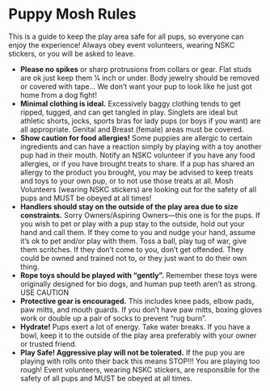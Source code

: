 # Puppy Mosh Rules

This is a guide to keep the play area safe for all pups, so everyone can enjoy the experience! Always obey event volunteers, wearing NSKC stickers, or you will be asked to leave. 

- **Please no spikes** or sharp protrusions from collars or gear. Flat studs are ok just keep them 1⁄4 inch or under. Body jewelry should be removed or covered with tape… We don’t want your pup to look like he just got home from a dog fight! 
- **Minimal clothing is ideal.** Excessively baggy clothing tends to get ripped, tugged, and can get tangled in play. Singlets are ideal but athletic shorts, jocks, sports bras for lady pups (or boys if you want) are all appropriate. Genital and Breast (female) areas must be covered. 
- **Show caution for food allergies!** Some puppies are allergic to certain ingredients and can have a reaction simply by playing with a toy another pup had in their mouth. Notify an NSKC volunteer if you have any food allergies, or if you have brought treats to share. If a pup has shared an allergy to the product you brought, you may be advised to keep treats and toys to your own pup, or to not use those treats at all. Mosh Volunteers (wearing NSKC stickers) are looking out for the safety of all pups and MUST be obeyed at all times! 
- **Handlers should stay on the outside of the play area due to size constraints.** Sorry Owners/Aspiring Owners—this one is for the pups. If you wish to pet or play with a pup stay to the outside, hold out your hand and call them. If they come to you and nudge your hand, assume it’s ok to pet and/or play with them. Toss a ball, play tug of war, give them scritches. If they don’t come to you, don’t get offended. They could be owned and trained not to, or they just want to do their own thing. 
- **Rope toys should be played with “gently”.** Remember these toys were originally designed for bio dogs, and human pup teeth aren’t as strong. USE CAUTION
- **Protective gear is encouraged.** This includes knee pads, elbow pads, paw mitts, and mouth guards. If you don’t have paw mitts, boxing gloves work or double up a pair of socks to prevent “rug burn”. 
- **Hydrate!** Pups exert a lot of energy. Take water breaks. If you have a bowl, keep it to the outside of the play area preferably with your owner or trusted friend. 
- **Play Safe! Aggressive play will not be tolerated.** If the pup you are playing with rolls onto their back this means STOP!!! You are playing too rough! Event volunteers, wearing NSKC stickers, are responsible for the safety of all pups and MUST be obeyed at all times. 

